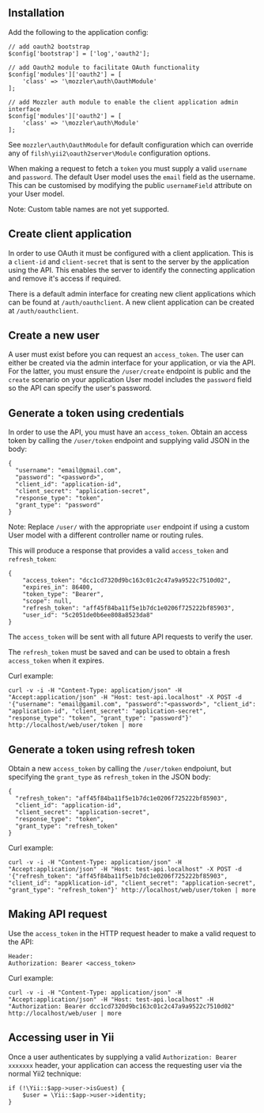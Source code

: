 ## Installation

Add the following to the application config:

```
// add oauth2 bootstrap
$config['bootstrap'] = ['log','oauth2'];

// add Oauth2 module to facilitate OAuth functionality
$config['modules']['oauth2'] = [
    'class' => '\mozzler\auth\OauthModule'
];

// add Mozzler auth module to enable the client application admin interface
$config['modules']['oauth2'] = [
    'class' => '\mozzler\auth\Module'
];
```

See `mozzler\auth\OauthModule` for default configuration which can override any of `filsh\yii2\oauth2server\Module` configuration options.

When making a request to fetch a `token` you must supply a valid `username` and `password`. The default User model uses the `email` field as the username. This can be customised by modifying the public `usernameField` attribute on your User model.

Note: Custom table names are not yet supported.

## Create client application

In order to use OAuth it must be configured with a client application. This is a `client-id` and `client-secret` that is sent to the server by the application using the API. This enables the server to identify the connecting application and remove it's access if required.

There is a default admin interface for creating new client applications which can be found at `/auth/oauthclient`. A new client application can be created at `/auth/oauthclient`.

## Create a new user

A user must exist before you can request an `access_token`. The user can either be created via the admin interface for your application, or via the API. For the latter, you must ensure the `/user/create` endpoint is public and the `create` scenario on your application User model includes the `password` field so the API can specify the user's password.

## Generate a token using credentials

In order to use the API, you must have an `access_token`. Obtain an access token by calling the `/user/token` endpoint and supplying valid JSON in the body:

```
{
  "username": "email@gmail.com",
  "password": "<password>",
  "client_id": "application-id",
  "client_secret": "application-secret",
  "response_type": "token",
  "grant_type": "password"
}
```

Note: Replace `/user/` with the appropriate `user` endpoint if using a custom User model with a different controller name or routing rules.

This will produce a response that provides a valid `access_token` and `refresh_token`:

```
{
    "access_token": "dcc1cd7320d9bc163c01c2c47a9a9522c7510d02",
    "expires_in": 86400,
    "token_type": "Bearer",
    "scope": null,
    "refresh_token": "aff45f84ba11f5e1b7dc1e0206f725222bf85903",
    "user_id": "5c2051de0b6ee808a8523da8"
}
```

The `access_token` will be sent with all future API requests to verify the user.

The `refresh_token` must be saved and can be used to obtain a fresh `access_token` when it expires.

Curl example:

```
curl -v -i -H "Content-Type: application/json" -H "Accept:application/json" -H "Host: test-api.localhost" -X POST -d '{"username": "email@gamil.com", "password":"<password>", "client_id": "application-id", "client_secret": "application-secret", "response_type": "token", "grant_type": "password"}' http://localhost/web/user/token | more
```

## Generate a token using refresh token

Obtain a new `access_token` by calling the `/user/token` endpoiunt, but specifying the `grant_type` as `refresh_token` in the JSON body:

```
{
  "refresh_token": "aff45f84ba11f5e1b7dc1e0206f725222bf85903",
  "client_id": "application-id",
  "client_secret": "application-secret",
  "response_type": "token",
  "grant_type": "refresh_token"
}
```

Curl example:

```
curl -v -i -H "Content-Type: application/json" -H "Accept:application/json" -H "Host: test-api.localhost" -X POST -d '{"refresh_token": "aff45f84ba11f5e1b7dc1e0206f725222bf85903", "client_id": "appklication-id", "client_secret": "application-secret", "grant_type": "refresh_token"}' http://localhost/web/user/token | more
```

## Making API request

Use the `access_token` in the HTTP request header to make a valid request to the API:

```
Header:
Authorization: Bearer <access_token>
```

Curl example:

```
curl -v -i -H "Content-Type: application/json" -H "Accept:application/json" -H "Host: test-api.localhost" -H "Authorization: Bearer dcc1cd7320d9bc163c01c2c47a9a9522c7510d02" http://localhost/web/user | more
```

## Accessing user in Yii

Once a user authenticates by supplying a valid `Authorization: Bearer xxxxxxx` header, your application can access the requesting user via the normal Yii2 technique:

```
if (!\Yii::$app->user->isGuest) {
	$user = \Yii::$app->user->identity;
}
```